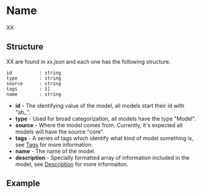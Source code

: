 # Name

XX

## Structure

XX are found in *xx.json* and each one has the following structure.

```
id          : string
type        : string
source      : string
tags        : []
name        : string
```

- **id** - The identifying value of the model, all models start their id with "ab_".
- **type** - Used for broad categorization, all models have the type "Model".
- **source** - Where the model comes from. Currently, it's expected all models will have the source "core".
- **tags** - A series of tags which identify what kind of model something is, see [Tags](../Tags.md) for more information.
- **name** - The name of the model.
- **description** - Specially formatted array of information included in the model, see [Description](../Description.md) for more informaiton.

## Example

```
```